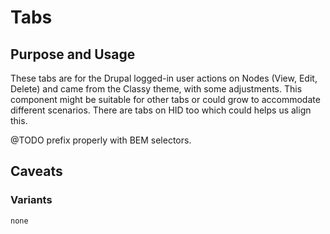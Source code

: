 # Tabs

## Purpose and Usage
These tabs are for the Drupal logged-in user actions on Nodes (View, Edit,
Delete) and came from the Classy theme, with some adjustments.
This component might be suitable for other tabs or could grow to accommodate
different scenarios. There are tabs on HID too which could helps us align this.

@TODO prefix properly with BEM selectors.

## Caveats


### Variants

```
none

```
